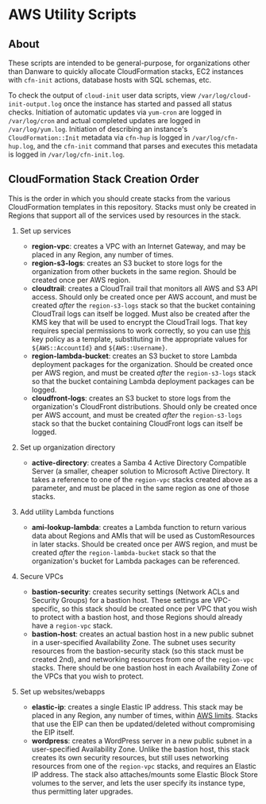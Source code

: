 # AWS Utility Scripts

## About

These scripts are intended to be general-purpose, for organizations other than Danware to quickly allocate CloudFormation stacks, EC2 instances with `cfn-init` actions, database hosts with SQL schemas, etc.

To check the output of `cloud-init` user data scripts, view `/var/log/cloud-init-output.log` once the instance has started and passed all status checks.  Initiation of automatic updates via `yum-cron` are logged in `/var/log/cron` and actual completed updates are logged in `/var/log/yum.log`.  Initiation of describing an instance's `CloudFormation::Init` metadata via `cfn-hup` is logged in `/var/log/cfn-hup.log`, and the `cfn-init` command that parses and executes this metadata is logged in `/var/log/cfn-init.log`.

## CloudFormation Stack Creation Order

This is the order in which you should create stacks from the various CloudFormation templates in this repository.  Stacks must only be created in Regions that support all of the services used by resources in the stack.

1. Set up services
   - **region-vpc**:  creates a VPC with an Internet Gateway, and may be placed in any Region, any number of times.
   - **region-s3-logs**:  creates an S3 bucket to store logs for the organization from other buckets in the same region.  Should be created once per AWS region.
   - **cloudtrail**:  creates a CloudTrail trail that monitors all AWS and S3 API access.  Should only be created once per AWS account, and must be created *after* the `region-s3-logs` stack so that the bucket containing CloudTrail logs can itself be logged.  Must also be created after the KMS key that will be used to encrypt the CloudTrail logs.  That key requires special permissions to work correctly, so you can use [this](iam-policies/cloudtrail-logs-encryption.keypolicy) key policy as a template, substituting in the appropriate values for `${AWS::AccountId}` and `${AWS::Username}`.
   - **region-lambda-bucket**:  creates an S3 bucket to store Lambda deployment packages for the organization.  Should be created once per AWS region, and must be created *after* the `region-s3-logs` stack so that the bucket containing Lambda deployment packages can be logged.
   - **cloudfront-logs**:  creates an S3 bucket to store logs from the organization's CloudFront distributions.  Should only be created once per AWS account, and must be created *after* the `region-s3-logs` stack so that the bucket containing CloudFront logs can itself be logged.
   
2. Set up organization directory
   - **active-directory**:  creates a Samba 4 Active Directory Compatible Server (a smaller, cheaper solution to Microsoft Active Directory.  It takes a reference to one of the `region-vpc` stacks created above as a parameter, and must be placed in the same region as one of those stacks.
   
3. Add utility Lambda functions
   - **ami-lookup-lambda**:  creates a Lambda function to return various data about Regions and AMIs that will be used as CustomResources in later stacks.  Should be created once per AWS region, and must be created _after_ the `region-lambda-bucket` stack so that the organization's bucket for Lambda packages can be referenced.
   
4. Secure VPCs
   - **bastion-security**: creates security settings (Network ACLs and Security Groups) for a bastion host.  These settings are VPC-specific, so this stack should be created once per VPC that you wish to protect with a bastion host, and those Regions should already have  a `region-vpc` stack.
   - **bastion-host**: creates an actual bastion host in a new public subnet in a user-specified Availability Zone.  The subnet uses security resources from the bastion-security stack (so this stack must be created 2nd), and networking resources from one of the `region-vpc` stacks.  There should be one bastion host in each Availability Zone of the VPCs that you wish to protect.

5. Set up websites/webapps
   - **elastic-ip**: creates a single Elastic IP address.  This stack may be placed in any Region, any number of times, within [AWS limits](https://docs.aws.amazon.com/AmazonVPC/latest/UserGuide/VPC_Appendix_Limits.html#vpc-limits-eips).  Stacks that use the EIP can then be updated/deleted without compromising the EIP itself.
   - **wordpress**: creates a WordPress server in a new public subnet in a user-specified Availability Zone.  Unlike the bastion host, this stack creates its own security resources, but still uses networking resources from one of the `region-vpc` stacks, and requires an Elastic IP address.  The stack also attaches/mounts some Elastic Block Store volumes to the server, and lets the user specify its instance type, thus permitting later upgrades.
